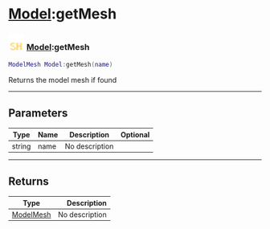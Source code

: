 # [Model](../model/README.md):getMesh

### <img src="../../.gitbook/assets/shared.png" width="32" height="32" /> [Model](../model/README.md):getMesh

```lua
ModelMesh Model:getMesh(name)
```

Returns the model mesh if found<br>

-----------------
## Parameters

| Type   | Name | Description | Optional |
| ------ | ---- | ----------- | -------: |
| string | name | No description |   |

-----------------
## Returns

| Type   | Description |
| ------ | ----------: |
| [ModelMesh](../modelmesh/README.md) | No description |
